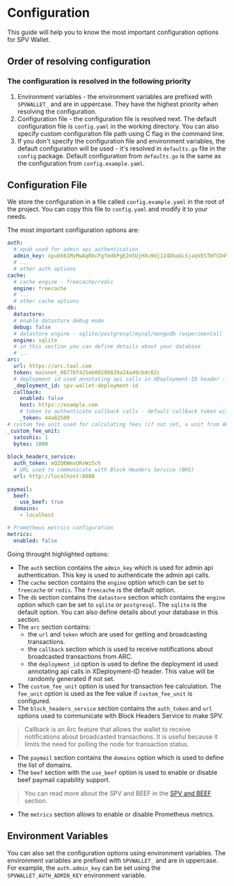 # Configuration

This guide will help you to know the most important configuration options for SPV Wallet.

## Order of resolving configuration

### The configuration is resolved in the following priority

1. Environment variables - the environment variables are prefixed with `SPVWALLET_` and are in uppercase. They have the highest priority when resolving the configuration.
2. Configuration file - the configuration file is resolved next. The default configuration file is `config.yaml` in the working directory. You can also specify custom configuration file path using C flag in the command line.
3. If you don't specify the configuration file and environment variables, the default configuration will be used - it's resolved in `defaults.go` file in the `config` package. Default configuration from `defaults.go` is the same as the configuration from `config.example.yaml`.

## Configuration File

We store the configuration in a file called `config.example.yaml` in the root of the project. You can copy this file to `config.yaml` and modify it to your needs.

The most important configuration options are:

```yaml
auth:
  # xpub used for admin api authentication
  admin_key: xpub661MyMwAqRbcFgfmdkPgE2m5UjHXu9dj124DbaGLSjaqVESTWfCD4VuNmEbVPkbYLCkykwVZvmA8Pbf8884TQr1FgdG2nPoHR8aB36YdDQh
  # ...
  # other auth options
cache:
  # cache engine - freecache/redis
  engine: freecache
  # ...
  # other cache options
db:
  datastore:
  # enable datastore debug mode
  debug: false
  # datastore engine - sqlite/postgresql/mysql/mongodb (experimental)
  engine: sqlite
  # in this section you can define details about your database
  # ...
arc:
  url: https://arc.taal.com
  token: mainnet_06770f425eb00298839a24a49cbdc02c
  # deployment id used annotating api calls in XDeployment-ID header - this value will be randomly generated if not set
  _deployment_id: spv-wallet-deployment-id
  callback:
    enabled: false
    host: https://example.com
    # token to authenticate callback calls - default callback token will be generated from the Admin Key
    _token: 44a82509
# custom fee unit used for calculating fees (if not set, a unit from ARC policy will be used)
_custom_fee_unit:
  satoshis: 1
  bytes: 1000
  
block_headers_service:
  auth_token: mQZQ6WmxURxWz5ch
  # URL used to communicate with Block Headers Service (BHS)
  url: http://localhost:8080
  
paymail:
  beef:
    use_beef: true
  domains:
    - localhost

# Prometheus metrics configuration
metrics:
  enabled: false
```

Going throught highlighted options:

* The `auth` section contains the `admin_key` which is used for admin api authentication. This key is used to authenticate the admin api calls.
* The `cache` section contains the `engine` option which can be set to `freecache` or `redis`. The `freecache` is the default option.
* The `db` section contains the `datastore` section which contains the `engine` option which can be set to `sqlite` or `postgresql`. The `sqlite` is the default option. You can also define details about your database in this section.
* The `arc` section contains: 
  * the `url` and `token` which are used for getting and broadcasting transactions. 
  * the `callback` section which is used to receive notifications about broadcasted transactions from ARC.
  * the `deployment_id` option is used to define the deployment id used annotating api calls in XDeployment-ID header. This value will be randomly generated if not set.
* The `custom_fee_unit` option is used for transaction fee calculation. The `fee_unit` option is used as the fee value if `custom_fee_unit` is configured.
* The `block_headers_service` section contains the `auth_token` and `url` options used to communicate with Block Headers Service to make SPV.

> Callback is an Arc feature that allows the wallet to receive notifications about broadcasted transactions. It is useful because it limits the need for polling the node for transaction status.

* The `paymail` section contains the `domains` option which is used to define the list of domains.
* The `beef` section with the `use_beef` option is used to enable or disable beef paymail capability support.

> You can read more about the SPV and BEEF in the [SPV and BEEF](./README.md#spv-and-beef) section.

* The `metrics` section allows to enable or disable Prometheus metrics.

## Environment Variables

You can also set the configuration options using environment variables. The environment variables are prefixed with `SPVWALLET_` and are in uppercase. For example, the `auth.admin_key` can be set using the `SPVWALLET_AUTH_ADMIN_KEY` environment variable.
